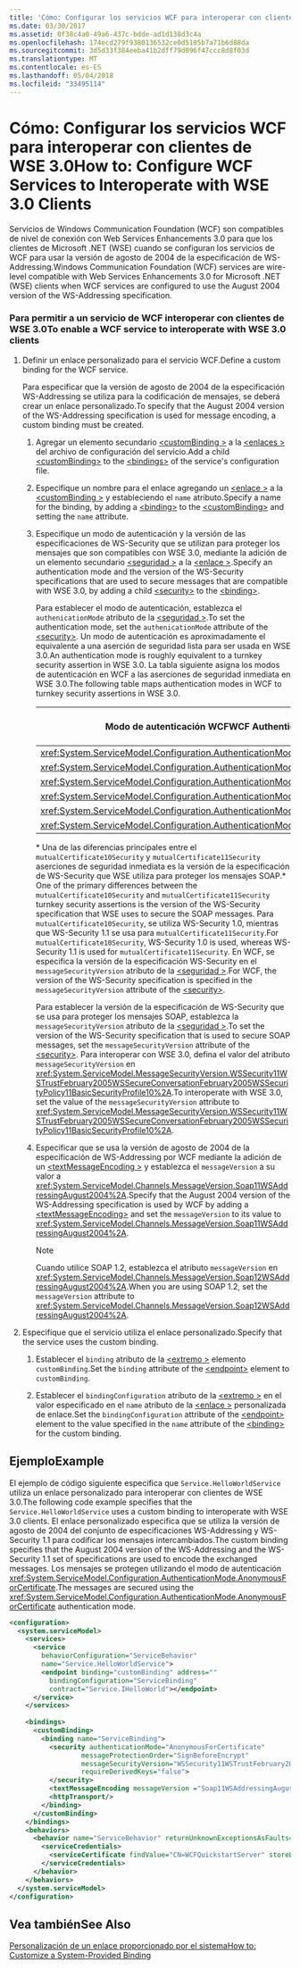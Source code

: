 ```yaml
---
title: 'Cómo: Configurar los servicios WCF para interoperar con clientes de WSE 3.0'
ms.date: 03/30/2017
ms.assetid: 0f38c4a0-49a6-437c-bdde-ad1d138d3c4a
ms.openlocfilehash: 174ecd279f9380136532ce0d5105b7a71b6d88da
ms.sourcegitcommit: 3d5d33f384eeba41b2dff79d096f47ccc8d8f03d
ms.translationtype: MT
ms.contentlocale: es-ES
ms.lasthandoff: 05/04/2018
ms.locfileid: "33495114"
---
```

# <a name="how-to-configure-wcf-services-to-interoperate-with-wse-30-clients"></a><span data-ttu-id="4f95c-102">Cómo: Configurar los servicios WCF para interoperar con clientes de WSE 3.0</span><span class="sxs-lookup"><span data-stu-id="4f95c-102">How to: Configure WCF Services to Interoperate with WSE 3.0 Clients</span></span>
<span data-ttu-id="4f95c-103">Servicios de Windows Communication Foundation (WCF) son compatibles de nivel de conexión con Web Services Enhancements 3.0 para que los clientes de Microsoft .NET (WSE) cuando se configuran los servicios de WCF para usar la versión de agosto de 2004 de la especificación de WS-Addressing.</span><span class="sxs-lookup"><span data-stu-id="4f95c-103">Windows Communication Foundation (WCF) services are wire-level compatible with Web Services Enhancements 3.0 for Microsoft .NET (WSE) clients when WCF services are configured to use the August 2004 version of the WS-Addressing specification.</span></span>  
  
### <a name="to-enable-a-wcf-service-to-interoperate-with-wse-30-clients"></a><span data-ttu-id="4f95c-104">Para permitir a un servicio de WCF interoperar con clientes de WSE 3.0</span><span class="sxs-lookup"><span data-stu-id="4f95c-104">To enable a WCF service to interoperate with WSE 3.0 clients</span></span>  
  
1.  <span data-ttu-id="4f95c-105">Definir un enlace personalizado para el servicio WCF.</span><span class="sxs-lookup"><span data-stu-id="4f95c-105">Define a custom binding for the WCF service.</span></span>  
  
     <span data-ttu-id="4f95c-106">Para especificar que la versión de agosto de 2004 de la especificación WS-Addressing se utiliza para la codificación de mensajes, se deberá crear un enlace personalizado.</span><span class="sxs-lookup"><span data-stu-id="4f95c-106">To specify that the August 2004 version of the WS-Addressing specification is used for message encoding, a custom binding must be created.</span></span>  
  
    1.  <span data-ttu-id="4f95c-107">Agregar un elemento secundario [ \<customBinding >](../../../../docs/framework/configure-apps/file-schema/wcf/custombinding.md) a la [ \<enlaces >](../../../../docs/framework/configure-apps/file-schema/wcf/bindings.md) del archivo de configuración del servicio.</span><span class="sxs-lookup"><span data-stu-id="4f95c-107">Add a child [\<customBinding>](../../../../docs/framework/configure-apps/file-schema/wcf/custombinding.md) to the [\<bindings>](../../../../docs/framework/configure-apps/file-schema/wcf/bindings.md) of the service's configuration file.</span></span>  
  
    2.  <span data-ttu-id="4f95c-108">Especifique un nombre para el enlace agregando un [ \<enlace >](../../../../docs/framework/misc/binding.md) a la [ \<customBinding >](../../../../docs/framework/configure-apps/file-schema/wcf/custombinding.md) y estableciendo el `name` atributo.</span><span class="sxs-lookup"><span data-stu-id="4f95c-108">Specify a name for the binding, by adding a [\<binding>](../../../../docs/framework/misc/binding.md) to the [\<customBinding>](../../../../docs/framework/configure-apps/file-schema/wcf/custombinding.md) and setting the `name` attribute.</span></span>  
  
    3.  <span data-ttu-id="4f95c-109">Especifique un modo de autenticación y la versión de las especificaciones de WS-Security que se utilizan para proteger los mensajes que son compatibles con WSE 3.0, mediante la adición de un elemento secundario [ \<seguridad >](../../../../docs/framework/configure-apps/file-schema/wcf/security-of-custombinding.md) a la [ \<enlace >](../../../../docs/framework/misc/binding.md).</span><span class="sxs-lookup"><span data-stu-id="4f95c-109">Specify an authentication mode and the version of the WS-Security specifications that are used to secure messages that are compatible with WSE 3.0, by adding a child [\<security>](../../../../docs/framework/configure-apps/file-schema/wcf/security-of-custombinding.md) to the [\<binding>](../../../../docs/framework/misc/binding.md).</span></span>  
  
         <span data-ttu-id="4f95c-110">Para establecer el modo de autenticación, establezca el `authenicationMode` atributo de la [ \<seguridad >](../../../../docs/framework/configure-apps/file-schema/wcf/security-of-custombinding.md).</span><span class="sxs-lookup"><span data-stu-id="4f95c-110">To set the authentication mode, set the `authenicationMode` attribute of the [\<security>](../../../../docs/framework/configure-apps/file-schema/wcf/security-of-custombinding.md).</span></span> <span data-ttu-id="4f95c-111">Un modo de autenticación es aproximadamente el equivalente a una aserción de seguridad lista para ser usada en WSE 3.0.</span><span class="sxs-lookup"><span data-stu-id="4f95c-111">An authentication mode is roughly equivalent to a turnkey security assertion in WSE 3.0.</span></span> <span data-ttu-id="4f95c-112">La tabla siguiente asigna los modos de autenticación en WCF a las aserciones de seguridad inmediata en WSE 3.0.</span><span class="sxs-lookup"><span data-stu-id="4f95c-112">The following table maps authentication modes in WCF to turnkey security assertions in WSE 3.0.</span></span>  
  
        |<span data-ttu-id="4f95c-113">Modo de autenticación WCF</span><span class="sxs-lookup"><span data-stu-id="4f95c-113">WCF Authentication Mode</span></span>|<span data-ttu-id="4f95c-114">Aserción de seguridad lista para ser usada de WSE 3.0</span><span class="sxs-lookup"><span data-stu-id="4f95c-114">WSE 3.0 turnkey security assertion</span></span>|  
        |-----------------------------|----------------------------------------|  
        |<xref:System.ServiceModel.Configuration.AuthenticationMode.AnonymousForCertificate>|`anonymousForCertificateSecurity`|  
        |<xref:System.ServiceModel.Configuration.AuthenticationMode.Kerberos>|`kerberosSecurity`|  
        |<xref:System.ServiceModel.Configuration.AuthenticationMode.MutualCertificate>|`mutualCertificate10Security`*|  
        |<xref:System.ServiceModel.Configuration.AuthenticationMode.MutualCertificate>|`mutualCertificate11Security`*|  
        |<xref:System.ServiceModel.Configuration.AuthenticationMode.UserNameOverTransport>|`usernameOverTransportSecurity`|  
        |<xref:System.ServiceModel.Configuration.AuthenticationMode.UserNameForCertificate>|`usernameForCertificateSecurity`|  
  
         <span data-ttu-id="4f95c-115">\* Una de las diferencias principales entre el `mutualCertificate10Security` y `mutualCertificate11Security` aserciones de seguridad inmediata es la versión de la especificación de WS-Security que WSE utiliza para proteger los mensajes SOAP.</span><span class="sxs-lookup"><span data-stu-id="4f95c-115">\* One of the primary differences between the `mutualCertificate10Security` and `mutualCertificate11Security` turnkey security assertions is the version of the WS-Security specification that WSE uses to secure the SOAP messages.</span></span> <span data-ttu-id="4f95c-116">Para `mutualCertificate10Security`, se utiliza WS-Security 1.0, mientras que WS-Security 1.1 se usa para `mutualCertificate11Security`.</span><span class="sxs-lookup"><span data-stu-id="4f95c-116">For `mutualCertificate10Security`, WS-Security 1.0 is used, whereas WS-Security 1.1 is used for `mutualCertificate11Security`.</span></span> <span data-ttu-id="4f95c-117">En WCF, se especifica la versión de la especificación WS-Security en el `messageSecurityVersion` atributo de la [ \<seguridad >](../../../../docs/framework/configure-apps/file-schema/wcf/security-of-custombinding.md).</span><span class="sxs-lookup"><span data-stu-id="4f95c-117">For WCF, the version of the WS-Security specification is specified in the `messageSecurityVersion` attribute of the [\<security>](../../../../docs/framework/configure-apps/file-schema/wcf/security-of-custombinding.md).</span></span>  
  
         <span data-ttu-id="4f95c-118">Para establecer la versión de la especificación de WS-Security que se usa para proteger los mensajes SOAP, establezca la `messageSecurityVersion` atributo de la [ \<seguridad >](../../../../docs/framework/configure-apps/file-schema/wcf/security-of-custombinding.md).</span><span class="sxs-lookup"><span data-stu-id="4f95c-118">To set the version of the WS-Security specification that is used to secure SOAP messages, set the `messageSecurityVersion` attribute of the [\<security>](../../../../docs/framework/configure-apps/file-schema/wcf/security-of-custombinding.md).</span></span> <span data-ttu-id="4f95c-119">Para interoperar con WSE 3.0, defina el valor del atributo `messageSecurityVersion` en <xref:System.ServiceModel.MessageSecurityVersion.WSSecurity11WSTrustFebruary2005WSSecureConversationFebruary2005WSSecurityPolicy11BasicSecurityProfile10%2A>.</span><span class="sxs-lookup"><span data-stu-id="4f95c-119">To interoperate with WSE 3.0, set the value of the `messageSecurityVersion` attribute to <xref:System.ServiceModel.MessageSecurityVersion.WSSecurity11WSTrustFebruary2005WSSecureConversationFebruary2005WSSecurityPolicy11BasicSecurityProfile10%2A>.</span></span>  
  
    4.  <span data-ttu-id="4f95c-120">Especificar que se usa la versión de agosto de 2004 de la especificación de WS-Addressing por WCF mediante la adición de un [ \<textMessageEncoding >](../../../../docs/framework/configure-apps/file-schema/wcf/textmessageencoding.md) y establezca el `messageVersion` a su valor a <xref:System.ServiceModel.Channels.MessageVersion.Soap11WSAddressingAugust2004%2A>.</span><span class="sxs-lookup"><span data-stu-id="4f95c-120">Specify that the August 2004 version of the WS-Addressing specification is used by WCF by adding a [\<textMessageEncoding>](../../../../docs/framework/configure-apps/file-schema/wcf/textmessageencoding.md) and set the `messageVersion` to its value to <xref:System.ServiceModel.Channels.MessageVersion.Soap11WSAddressingAugust2004%2A>.</span></span>  
  
        > [!NOTE]
        >  <span data-ttu-id="4f95c-121">Cuando utilice SOAP 1.2, establezca el atributo `messageVersion` en <xref:System.ServiceModel.Channels.MessageVersion.Soap12WSAddressingAugust2004%2A>.</span><span class="sxs-lookup"><span data-stu-id="4f95c-121">When you are using SOAP 1.2, set the `messageVersion` attribute to <xref:System.ServiceModel.Channels.MessageVersion.Soap12WSAddressingAugust2004%2A>.</span></span>  
  
2.  <span data-ttu-id="4f95c-122">Especifique que el servicio utiliza el enlace personalizado.</span><span class="sxs-lookup"><span data-stu-id="4f95c-122">Specify that the service uses the custom binding.</span></span>  
  
    1.  <span data-ttu-id="4f95c-123">Establecer el `binding` atributo de la [ \<extremo >](../../../../docs/framework/configure-apps/file-schema/wcf/endpoint-element.md) elemento `customBinding`.</span><span class="sxs-lookup"><span data-stu-id="4f95c-123">Set the `binding` attribute of the [\<endpoint>](../../../../docs/framework/configure-apps/file-schema/wcf/endpoint-element.md) element to `customBinding`.</span></span>  
  
    2.  <span data-ttu-id="4f95c-124">Establecer el `bindingConfiguration` atributo de la [ \<extremo >](../../../../docs/framework/configure-apps/file-schema/wcf/endpoint-element.md) en el valor especificado en el `name` atributo de la [ \<enlace >](../../../../docs/framework/misc/binding.md) personalizada de enlace.</span><span class="sxs-lookup"><span data-stu-id="4f95c-124">Set the `bindingConfiguration` attribute of the [\<endpoint>](../../../../docs/framework/configure-apps/file-schema/wcf/endpoint-element.md) element to the value specified in the `name` attribute of the [\<binding>](../../../../docs/framework/misc/binding.md) for the custom binding.</span></span>  
  
## <a name="example"></a><span data-ttu-id="4f95c-125">Ejemplo</span><span class="sxs-lookup"><span data-stu-id="4f95c-125">Example</span></span>  
 <span data-ttu-id="4f95c-126">El ejemplo de código siguiente especifica que `Service.HelloWorldService` utiliza un enlace personalizado para interoperar con clientes de WSE 3.0.</span><span class="sxs-lookup"><span data-stu-id="4f95c-126">The following code example specifies that the `Service.HelloWorldService` uses a custom binding to interoperate with WSE 3.0 clients.</span></span> <span data-ttu-id="4f95c-127">El enlace personalizado especifica que se utiliza la versión de agosto de 2004 del conjunto de especificaciones WS-Addressing y WS-Security 1.1 para codificar los mensajes intercambiados.</span><span class="sxs-lookup"><span data-stu-id="4f95c-127">The custom binding specifies that the August 2004 version of the WS-Addressing and the WS-Security 1.1 set of specifications are used to encode the exchanged messages.</span></span> <span data-ttu-id="4f95c-128">Los mensajes se protegen utilizando el modo de autenticación <xref:System.ServiceModel.Configuration.AuthenticationMode.AnonymousForCertificate>.</span><span class="sxs-lookup"><span data-stu-id="4f95c-128">The messages are secured using the <xref:System.ServiceModel.Configuration.AuthenticationMode.AnonymousForCertificate> authentication mode.</span></span>  
  
```xml  
<configuration>  
  <system.serviceModel>  
    <services>  
      <service   
        behaviorConfiguration="ServiceBehavior"   
        name="Service.HelloWorldService">  
        <endpoint binding="customBinding" address=""  
          bindingConfiguration="ServiceBinding"  
          contract="Service.IHelloWorld"></endpoint>  
      </service>  
    </services>  
  
    <bindings>  
      <customBinding>  
        <binding name="ServiceBinding">  
          <security authenticationMode="AnonymousForCertificate"  
                  messageProtectionOrder="SignBeforeEncrypt"  
                  messageSecurityVersion="WSSecurity11WSTrustFebruary2005WSSecureConversationFebruary2005WSSecurityPolicy11BasicSecurityProfile10"  
                  requireDerivedKeys="false">  
          </security>  
          <textMessageEncoding messageVersion ="Soap11WSAddressingAugust2004"></textMessageEncoding>  
          <httpTransport/>  
        </binding>  
      </customBinding>  
    </bindings>  
    <behaviors>  
      <behavior name="ServiceBehavior" returnUnknownExceptionsAsFaults="true">  
        <serviceCredentials>  
          <serviceCertificate findValue="CN=WCFQuickstartServer" storeLocation="LocalMachine" storeName="My" x509FindType="FindBySubjectDistinguishedName"/>  
        </serviceCredentials>  
      </behavior>  
    </behaviors>  
  </system.serviceModel>  
</configuration>  
```  
  
## <a name="see-also"></a><span data-ttu-id="4f95c-129">Vea también</span><span class="sxs-lookup"><span data-stu-id="4f95c-129">See Also</span></span>  
 [<span data-ttu-id="4f95c-130">Personalización de un enlace proporcionado por el sistema</span><span class="sxs-lookup"><span data-stu-id="4f95c-130">How to: Customize a System-Provided Binding</span></span>](../../../../docs/framework/wcf/extending/how-to-customize-a-system-provided-binding.md)
